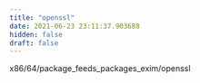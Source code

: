 ```yaml
---
title: "openssl"
date: 2021-06-23 23:11:37.903688
hidden: false
draft: false
---
```


x86/64/package_feeds_packages_exim/openssl

